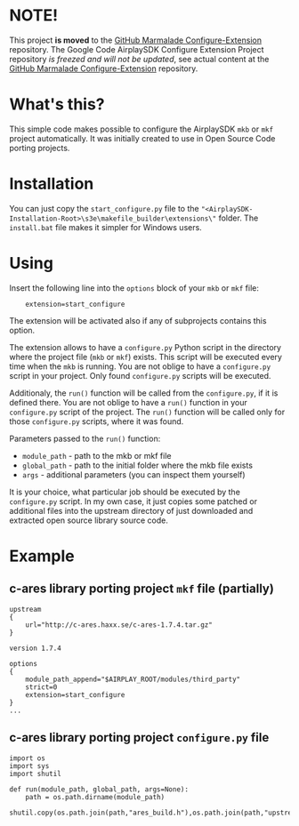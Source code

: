 # NOTE! #
This project **is moved** to the [GitHub Marmalade Configure-Extension](http://github.com/marmalade/Configure-Extension) repository. The Google Code AirplaySDK Configure Extension Project repository _is freezed and will not be updated_, see actual content at the [GitHub Marmalade Configure-Extension](http://github.com/marmalade/Configure-Extension) repository.

# What's this? #
This simple code makes possible to configure the AirplaySDK `mkb` or `mkf` project automatically. It was initially created to use in Open Source Code porting projects.

# Installation #
You can just copy the `start_configure.py` file to the `"<AirplaySDK-Installation-Root>\s3e\makefile_builder\extensions\"` folder. The `install.bat` file makes it simpler for Windows users.

# Using #
Insert the following line into the `options` block of your `mkb` or `mkf` file:
```
    extension=start_configure
```
The extension will be activated also if any of subprojects contains this option.

The extension allows to have a `configure.py` Python script in the directory where the project file (`mkb` or `mkf`) exists. This script will be executed every time when the `mkb` is running. You are not oblige to have a `configure.py` script in your project. Only found `configure.py` scripts will be executed.

Additionaly, the `run()` function will be called from the `configure.py`, if it is defined there. You are not oblige to have a `run()` function in your `configure.py` script of the project. The `run()` function will be called only for those `configure.py` scripts, where it was found.

Parameters passed to the `run()` function:
  * `module_path` - path to the mkb or mkf file
  * `global_path` - path to the initial folder where the mkb file exists
  * `args` - additional parameters (you can inspect them yourself)

It is your choice, what particular job should be executed by the `configure.py` script. In my own case, it just copies some patched or additional files into the upstream directory of just downloaded and extracted open source library source code.

# Example #
## c-ares library porting project `mkf` file (partially) ##
```
upstream
{
	url="http://c-ares.haxx.se/c-ares-1.7.4.tar.gz"
}

version 1.7.4

options
{
	module_path_append="$AIRPLAY_ROOT/modules/third_party"
	strict=0
	extension=start_configure
}
...
```
## c-ares library porting project `configure.py` file ##
```
import os
import sys
import shutil

def run(module_path, global_path, args=None):
    path = os.path.dirname(module_path)
    shutil.copy(os.path.join(path,"ares_build.h"),os.path.join(path,"upstream"))
```